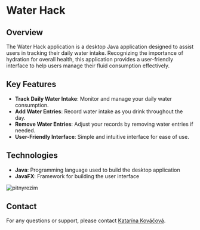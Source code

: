 # Water Hack

## Overview

The Water Hack application is a desktop Java application designed to assist users in tracking their daily water intake. Recognizing the importance of hydration for overall health, this application provides a user-friendly interface to help users manage their fluid consumption effectively.

## Key Features

- **Track Daily Water Intake**: Monitor and manage your daily water consumption.
- **Add Water Entries**: Record water intake as you drink throughout the day.
- **Remove Water Entries**: Adjust your records by removing water entries if needed.
- **User-Friendly Interface**: Simple and intuitive interface for ease of use.

## Technologies

- **Java**: Programming language used to build the desktop application
- **JavaFX**: Framework for building the user interface

![pitnyrezim](https://user-images.githubusercontent.com/90557969/163676302-144b15c1-4f1c-4f27-bda1-49e69194f65a.png)

## Contact

For any questions or support, please contact [Katarína Kováčová](mailto:katarinakovacova100@gmail.com).
